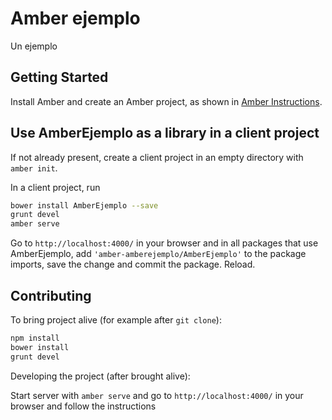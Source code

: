 # Amber ejemplo

Un ejemplo

## Getting Started

Install Amber and create an Amber project,
as shown in [Amber Instructions](https://lolg.it/amber/amber#prerequisites).

## Use AmberEjemplo as a library in a client project

If not already present, create a client project
in an empty directory with `amber init`.

In a client project, run

```sh
bower install AmberEjemplo --save
grunt devel
amber serve
```

Go to `http://localhost:4000/` in your browser and
in all packages that use AmberEjemplo,
add `'amber-amberejemplo/AmberEjemplo'` to the package imports,
save the change and commit the package. Reload.

## Contributing

To bring project alive (for example after `git clone`):

```sh
npm install
bower install
grunt devel
```

Developing the project (after brought alive):
 
Start server with `amber serve` and go to `http://localhost:4000/` in your browser and follow the instructions
